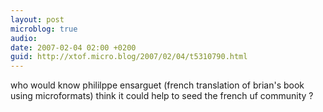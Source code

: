 ```yaml
---
layout: post
microblog: true
audio: 
date: 2007-02-04 02:00 +0200
guid: http://xtof.micro.blog/2007/02/04/t5310790.html
---
```

who would know phililppe ensarguet (french translation of brian's book using microformats) think it could help to seed the french uf community ?
